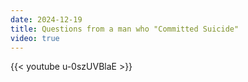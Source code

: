 ```yaml
---
date: 2024-12-19
title: Questions from a man who "Committed Suicide"
video: true
---
```



{{< youtube u-0szUVBlaE >}}
